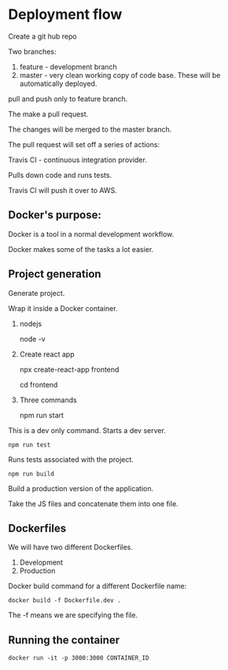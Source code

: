 # Deployment flow


Create a git hub repo

Two branches:

1. feature - development branch
2. master - very clean working copy of code base. These will be automatically deployed.

pull and push only to feature branch.

The make a pull request.

The changes will be merged to the master branch.

The pull request will set off a series of actions:

Travis CI - continuous integration provider.

Pulls down code and runs tests.

Travis CI will push it over to AWS.

## Docker's purpose:

Docker is a tool in a normal development workflow.

Docker makes some of the tasks a lot easier.

## Project generation

Generate project.

Wrap it inside a Docker container.

1. nodejs 

    node -v

2. Create react app

    npx create-react-app frontend

    cd frontend

3. Three commands

    npm run start

This is a dev only command. Starts a dev server.

    npm run test

Runs tests associated with the project.

    npm run build

Build a production version of the application.

Take the JS files and concatenate them into one file.

## Dockerfiles

We will have two different Dockerfiles.

1. Development
2. Production

Docker build command for a different Dockerfile name:

    docker build -f Dockerfile.dev .

The -f means we are specifying the file.

## Running the container

    docker run -it -p 3000:3000 CONTAINER_ID

